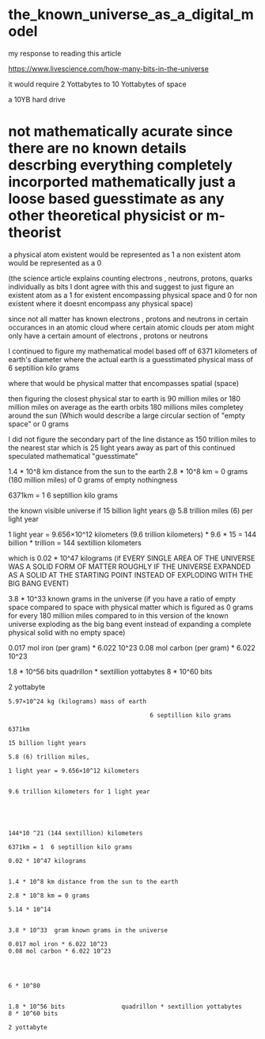 # the_known_universe_as_a_digital_model

my response to reading this article

https://www.livescience.com/how-many-bits-in-the-universe

it would require 2 Yottabytes to 10 Yottabytes of space

a 10YB hard drive
# not mathematically acurate since there are no known details descrbing everything completely incorported mathematically just a loose based guesstimate as any other theoretical physicist or m-theorist

a physical atom existent would be represented as 1 a non existent atom would be represented as a 0

(the science article explains counting electrons , neutrons, protons, quarks individually as bits I dont agree with this and suggest to just figure an existent atom as a 1 for existent encompassing physical space and 0 for non existent where it doesnt encompass any physical space)

since not all matter has known electrons , protons and neutrons in certain occurances in an atomic cloud where certain atomic clouds per atom might only have a certain amount of electrons , protons or neutrons 

I continued to figure my mathematical model based off of 6371 kilometers of earth's diameter
where the actual earth is a guesstimated physical mass of 6 septillion kilo grams

where that would be physical matter that encompasses spatial (space)

then figuring the closest physical star to earth is 90 million miles or 180 million miles on average as the earth orbits 180 millions miles completey around the sun (Which would describe a large circular section of "empty space" or 0 grams 

I did not figure the secondary part of the line distance as 150 trillion miles to the nearest star which is 25 light years away as part of this continued speculated mathematical "guesstimate"

1.4 * 10^8 km distance from the sun to the earth
2.8 * 10^8 km = 0 grams (180 million miles) of 0 grams of empty nothingness

6371km = 1  6 septillion kilo grams


the known visible universe if 15 billion light years @ 5.8 trillion miles (6) per light year

1 light year = 9.656×10^12 kilometers (9.6 trillion kilometers) * 9.6 * 15 = 144 billion * trillion = 144 sextillion kilometers

which is 0.02 * 10^47 kilograms (if EVERY SINGLE AREA OF THE UNIVERSE WAS A SOLID FORM OF MATTER ROUGHLY IF THE UNIVERSE EXPANDED AS A SOLID AT THE STARTING POINT INSTEAD OF EXPLODING WITH THE BIG BANG EVENT)

3.8 * 10^33  known grams in the universe (if you have a ratio of empty space compared to space with physical matter which is figured as 0 grams for every 180 million miles compared to  in this version of the known universe exploding as the big bang event instead of expanding a complete physical solid with no empty space)

0.017 mol iron (per gram) * 6.022 10^23
0.08 mol carbon (per gram) * 6.022 10^23

1.8 * 10^56 bits                quadrillon * sextillion yottabytes
8 * 10^60 bits

2 yottabyte


```
5.97×10^24 kg (kilograms) mass of earth

										6 septillion kilo grams

6371km 

15 billion light years

5.8 (6) trillion miles, 

1 light year = 9.656×10^12 kilometers


9.6 trillion kilometers for 1 light year 





144*10 ^21 (144 sextillion) kilometers

6371km = 1  6 septillion kilo grams

0.02 * 10^47 kilograms


1.4 * 10^8 km distance from the sun to the earth

2.8 * 10^8 km = 0 grams

5.14 * 10^14


3.8 * 10^33  gram known grams in the universe

0.017 mol iron * 6.022 10^23
0.08 mol carbon * 6.022 10^23




6 * 10^80


1.8 * 10^56 bits                quadrillon * sextillion yottabytes
8 * 10^60 bits

2 yottabyte
```
